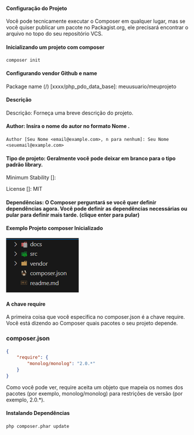 #### Configuração do Projeto


<p>Você pode tecnicamente executar o Composer em qualquer lugar, mas se você quiser publicar um pacote no Packagist.org, ele precisará encontrar o arquivo no topo do seu repositório VCS.</p>

#### Inicializando um projeto com composer
```shell
composer init
```

#### Configurando vendor Github e name

Package name (<vendor>/<name>) [xxxx/php_pdo_data_base]: meuusuario/meuprojeto

#### Descrição 

Descrição: Forneça uma breve descrição do projeto.

#### Author: Insira o nome do autor no formato Nome <email>.
```shell
Author [Seu Nome <email@example.com>, n para nenhum]: Seu Nome <seuemail@example.com>

```
#### Tipo de projeto: Geralmente você pode deixar em branco para o tipo padrão library.
Minimum Stability []: 

License []: MIT

#### Dependências: O Composer perguntará se você quer definir dependências agora. Você pode definir as dependências necessárias ou pular para definir mais tarde. (clique enter para pular)

#### Exemplo Projeto composer Inicializado 
![alt text](image-4.png)
#### A chave require

A primeira coisa que você especifica no composer.json é a chave require. Você está dizendo ao Composer quais pacotes o seu projeto depende.

### composer.json

```json
{
    "require": {
        "monolog/monolog": "2.0.*"
    }
}
```

Como você pode ver, require aceita um objeto que mapeia os nomes dos pacotes (por exemplo, monolog/monolog) para restrições de versão (por exemplo, 2.0.*).

#### Instalando Dependências
```shell
php composer.phar update
```
